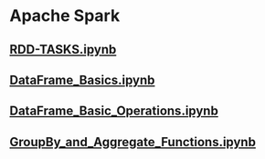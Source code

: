 # Apache Spark 

## [RDD-TASKS.ipynb](https://github.com/pradipsapkotag/spark/blob/master/RDD-TASKS.ipynb)
## [DataFrame_Basics.ipynb](https://github.com/pradipsapkotag/spark/blob/master/DataFrame_Basics.ipynb)
## [DataFrame_Basic_Operations.ipynb](https://github.com/pradipsapkotag/spark/blob/master/DataFrame_Basic_Operations.ipynb)
## [GroupBy_and_Aggregate_Functions.ipynb](https://github.com/pradipsapkotag/spark/blob/master/GroupBy_and_Aggregate_Functions.ipynb)